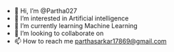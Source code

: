 - 👋 Hi, I’m @Partha027
- 👀 I’m interested in Artificial intelligence
- 🌱 I’m currently learning Machine Learning
- 💞️ I’m looking to collaborate on 
- 📫 How to reach me parthasarkar17869@gmail.com

<!---
Partha027/Partha027 is a ✨ special ✨ repository because its `README.md` (this file) appears on your GitHub profile.
You can click the Preview link to take a look at your changes.
--->
